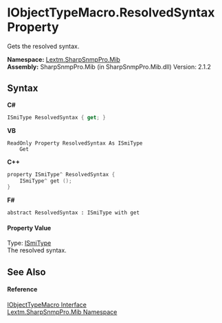 # IObjectTypeMacro.ResolvedSyntax Property 
 

Gets the resolved syntax.

**Namespace:**&nbsp;<a href="N_Lextm_SharpSnmpPro_Mib">Lextm.SharpSnmpPro.Mib</a><br />**Assembly:**&nbsp;SharpSnmpPro.Mib (in SharpSnmpPro.Mib.dll) Version: 2.1.2

## Syntax

**C#**<br />
``` C#
ISmiType ResolvedSyntax { get; }
```

**VB**<br />
``` VB
ReadOnly Property ResolvedSyntax As ISmiType
	Get
```

**C++**<br />
``` C++
property ISmiType^ ResolvedSyntax {
	ISmiType^ get ();
}
```

**F#**<br />
``` F#
abstract ResolvedSyntax : ISmiType with get

```


#### Property Value
Type: <a href="T_Lextm_SharpSnmpPro_Mib_ISmiType">ISmiType</a><br />The resolved syntax.

## See Also


#### Reference
<a href="T_Lextm_SharpSnmpPro_Mib_IObjectTypeMacro">IObjectTypeMacro Interface</a><br /><a href="N_Lextm_SharpSnmpPro_Mib">Lextm.SharpSnmpPro.Mib Namespace</a><br />